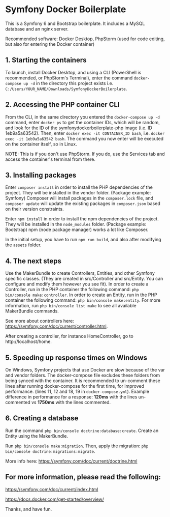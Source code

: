 # Symfony Docker Boilerplate

This is a Symfony 6 and Bootstrap boilerplate. It includes a MySQL database and an nginx server.

Recommended software: Docker Desktop, PhpStorm (used for code editing, but also for entering the Docker container)

## 1. Starting the containers
To launch, install Docker Desktop, and using a CLI (PowerShell is recommended, or PhpStorm's Terminal), enter the 
command `docker-compose up -d` in the directory this project exists i.e. 
`C:/Users/YOUR_NAME/Downloads/SymfonyDockerBoilerplate`.

## 2. Accessing the PHP container CLI
From the CLI, in the same directory you entered the `docker-compose up -d` command, 
enter `docker ps` to get the container IDs, which will be random, and look for the ID of the symfonydockerboilerplate-php 
image (i.e. ID 1eb9a5a63542). Then, enter `docker exec -it CONTAINER_ID bash`, i.e. `docker exec -it 1eb9a5a63542 bash`.
The command you now enter will be executed on the container itself, so in Linux.

NOTE: This is if you don't use PhpStorm. If you do, use the Services tab and access the container's terminal from there.

## 3. Installing packages
Enter `composer install` in order to install the PHP dependencies of the project. They will be installed in the vendor 
folder. (Package example: Symfony) Composer will install packages in the `composer.lock` file, and `composer update` 
will update the existing packages in `composer.json` based on their version constraints.

Enter `npm install` in order to install the npm dependencies of the project. They will be installed in the `node_modules` 
folder. (Package example: Bootstrap) npm (node package manager) works a lot like Composer.

In the initial setup, you have to run `npm run build`, and also after modifying the `assets` folder.

## 4. The next steps
Use the MakerBundle to create Controllers, Entities, and other Symfony specific classes. (They are created in 
src/Controller and src/Entity. You can configure and modify them however you see fit).
In order to create a Controller, run in the PHP container the following command: `php bin/console make:controller`.
In order to create an Entity, run in the PHP container the following command: `php bin/console make:entity`.
For more information, run `php bin/console list make` to see all available MakerBundle commands.

See more about controllers here: https://symfony.com/doc/current/controller.html.

After creating a controller, for instance HomeController, go to http://localhost/home.

## 5. Speeding up response times on Windows
On Windows, Symfony projects that use Docker are slow because of the var and vendor folders. The docker-compose file 
excludes these folders from being synced with the container. It is recommended to un-comment these lines after running 
docker-compose for the first time, for improved performance. (lines 11, 12 and 18, 19 in `docker-compose.yml`). Example 
difference in performance for a response: **120ms** with the lines un-commented vs **1750ms** with the lines commented.

## 6. Creating a database
Run the command `php bin/console doctrine:database:create`. Create an Entity using the MakerBundle.

Run `php bin/console make:migration`. Then, apply the migration: `php bin/console doctrine:migrations:migrate`.

More info here: https://symfony.com/doc/current/doctrine.html

## For more information, please read the following:

https://symfony.com/doc/current/index.html

https://docs.docker.com/get-started/overview/

Thanks, and have fun.